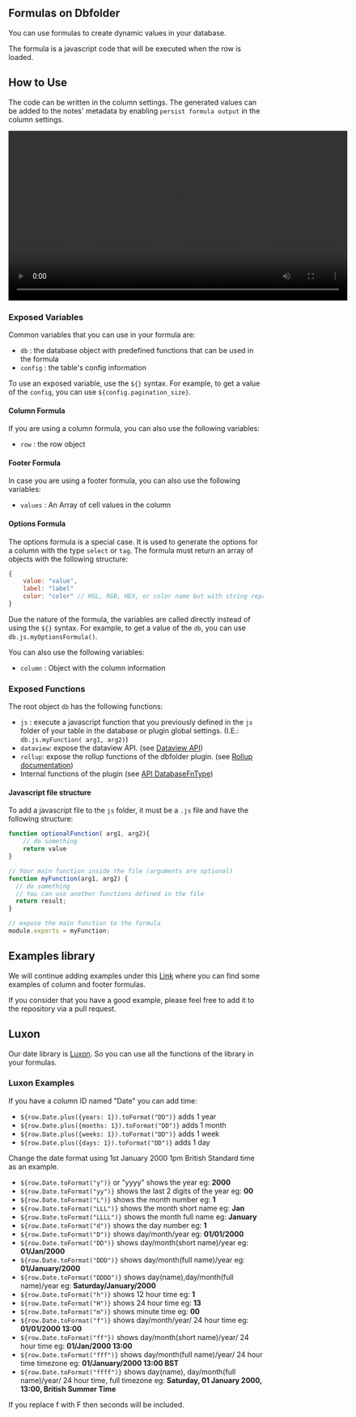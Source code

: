 ## Formulas on Dbfolder

You can use formulas to create dynamic values in your database. 

The formula is a javascript code that will be executed when the row is loaded.

## How to Use

The code can be written in the column settings. The generated values can be added to the notes' metadata by enabling `persist formula output` in the column settings.

<video  width="670" controls>
  <source src="https://user-images.githubusercontent.com/38974541/197597294-aaf809e6-bb28-4e30-9e26-4281f6030236.mov" type="video/mp4">
</video>

### Exposed Variables
Common variables that you can use in your formula are:
- `db` : the database object with predefined functions that can be used in the formula
- `config` : the table's config information

To use an exposed variable, use the `${}` syntax. For example, to get a value of the `config`, you can use `${config.pagination_size}`.
#### Column Formula
If you are using a column formula, you can also use the following variables:
- `row` : the row object
#### Footer Formula
In case you are using a footer formula, you can also use the following variables:
- `values` : An Array of cell values in the column

#### Options Formula
The options formula is a special case. It is used to generate the options for a column with the type `select` or `tag`. The formula must return an array of objects with the following structure:

```javascript
{
    value: "value",
    label: "label"
    color: "color" // HSL, RGB, HEX, or color name but with string representation
}
```
Due the nature of the formula, the variables are called directly instead of using the `${}` syntax. For example, to get a value of the `db`, you can use `db.js.myOptionsFormula()`.

You can also use the following variables:
- `column` : Object with the column information


### Exposed Functions

The root object `db` has the following functions:

- `js` : execute a javascript function that you previously defined in the `js` folder of your table in the database or plugin global settings. (I.E.: `db.js.myFunction( arg1, arg2)`)
- `dataview`: expose the dataview API. (see [Dataview API](https://github.com/blacksmithgu/obsidian-dataview/blob/master/src/api/plugin-api.ts))
- `rollup`: expose the rollup functions of the dbfolder plugin.  (see [Rollup documentation](/obsidian-db-folder/features/Relations/#rollups))
- Internal functions of the plugin (see [API DatabaseFnType](https://github.com/RafaelGB/obsidian-db-folder/blob/master/src/cdm/ModulesFnModel.ts))

#### Javascript file structure

To add a javascript file to the `js` folder, it must be a `.js` file and have the following structure:

```javascript
function optionalFunction( arg1, arg2){
    // do something
    return value
}

// Your main function inside the file (arguments are optional)
function myFunction(arg1, arg2) {
  // do something
  // You can use another functions defined in the file
  return result;
}

// expose the main function to the formula
module.exports = myFunction;
```

## Examples library
We will continue adding examples under this [Link](https://github.com/RafaelGB/obsidian-db-folder/tree/master/docs/examples) where you can find some examples of column and footer formulas.

If you consider that you have a good example, please feel free to add it to the repository via a pull request.

## Luxon
Our date library is [Luxon](https://moment.github.io/luxon/#/). So you can use all the functions of the library in your formulas.

### Luxon Examples
If you have a column ID named "Date" you can add time:

- `${row.Date.plus({years: 1}).toFormat("DD")}` adds 1 year
- `${row.Date.plus({months: 1}).toFormat("DD")}` adds 1 month
- `${row.Date.plus({weeks: 1}).toFormat("DD")}` adds 1 week
- `${row.Date.plus({days: 1}).toFormat("DD")}` adds 1 day

Change the date format using 1st January 2000 1pm British Standard time as an example.

- `${row.Date.toFormat("y")}` or "yyyy" shows the year eg: **2000**
- `${row.Date.toFormat("yy")}` shows the last 2 digits of the year eg: **00**
- `${row.Date.toFormat("L")}` shows the month number eg: **1**
- `${row.Date.toFormat("LLL")}` shows the month short name eg: **Jan**
- `${row.Date.toFormat("LLLL")}` shows the month full name eg: **January**
- `${row.Date.toFormat("d")}` shows the day number eg: **1**
- `${row.Date.toFormat("D")}` shows day/month/year eg: **01/01/2000**
- `${row.Date.toFormat("DD")}` shows day/month(short name)/year eg: **01/Jan/2000**
- `${row.Date.toFormat("DDD")}` shows day/month(full name)/year eg: **01/January/2000**
- `${row.Date.toFormat("DDDD")}` shows day(name),day/month(full name)/year eg: **Saturday/January/2000**
- `${row.Date.toFormat("h")}` shows 12 hour time eg: **1**
- `${row.Date.toFormat("H")}` shows 24 hour time eg: **13**
- `${row.Date.toFormat("m")}` shows minute time eg: **00**
- `${row.Date.toFormat("f")}` shows day/month/year/ 24 hour time eg: **01/01/2000 13:00**
- `${row.Date.toFormat("ff"})` shows day/month(short name)/year/ 24 hour time eg: **01/Jan/2000 13:00**
- `${row.Date.toFormat("fff")}` shows day/month(full name)/year/ 24 hour time timezone eg: **01/January/2000 13:00 BST**
- `${row.Date.toFormat("ffff")}` shows day(name), day/month(full name)/year/ 24 hour time, full timezone eg: **Saturday, 01 January 2000, 13:00, British Summer Time** 

If you replace f with F then seconds will be included.
